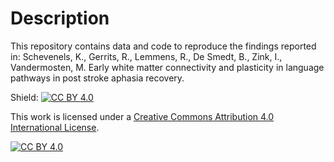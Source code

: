 # Description

This repository contains data and code to reproduce the findings reported in:  Schevenels, K., Gerrits, R., Lemmens, R., De Smedt, B., Zink, I., Vandermosten, M. Early white matter connectivity and plasticity in language pathways in post stroke aphasia recovery.

Shield: [![CC BY 4.0][cc-by-shield]][cc-by]

This work is licensed under a
[Creative Commons Attribution 4.0 International License][cc-by].

[![CC BY 4.0][cc-by-image]][cc-by]

[cc-by]: http://creativecommons.org/licenses/by/4.0/
[cc-by-image]: https://i.creativecommons.org/l/by/4.0/88x31.png
[cc-by-shield]: https://img.shields.io/badge/License-CC%20BY%204.0-lightgrey.svg
